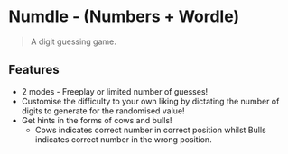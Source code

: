 # Numdle - (Numbers + Wordle)
>A digit guessing game.

## Features
- 2 modes - Freeplay or limited number of guesses!
- Customise the difficulty to your own liking by dictating the number of digits to generate for the randomised value!
- Get hints in the forms of cows and bulls!
  - Cows indicates correct number in correct position whilst Bulls indicates correct number in the wrong position.

